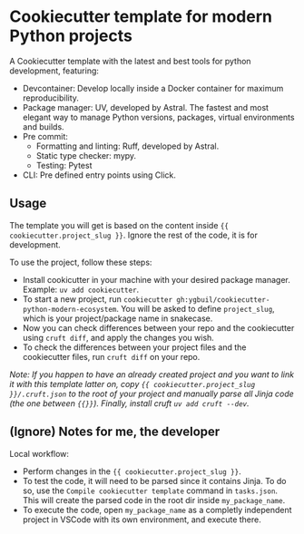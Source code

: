 # Cookiecutter template for modern Python projects

A Cookiecutter template with the latest and best tools for python development, featuring:

* Devcontainer: Develop locally inside a Docker container for maximum reproducibility.
* Package manager: UV, developed by Astral. The fastest and most elegant way to manage Python versions, packages, virtual environments and builds.
* Pre commit:
    * Formatting and linting: Ruff, developed by Astral.
    * Static type checker: mypy.
    * Testing: Pytest
* CLI: Pre defined entry points using Click.

## Usage

The template you will get is based on the content inside `{{ cookiecutter.project_slug }}`. Ignore the rest of the code, it is for development.

To use the project, follow these steps:

* Install cookicutter in your machine with your desired package manager. Example: `uv add cookiecutter`.
* To start a new project, run `cookiecutter gh:ygbuil/cookiecutter-python-modern-ecosystem`. You will be asked to define `project_slug`, which is your project/package name in snakecase.
* Now you can check differences between your repo and the cookiecutter using `cruft diff`, and apply the changes you wish.
* To check the differences between your project files and the cookiecutter files, run `cruft diff` on your repo.

*Note: If you happen to have an already created project and you want to link it with this template latter on, copy `{{ cookiecutter.project_slug }}/.cruft.json` to the root of your project and manually parse all Jinja code (the one between `{{}}`). Finally, install cruft `uv add cruft --dev`.*


## (Ignore) Notes for me, the developer

Local workflow:
* Perform changes in the `{{ cookiecutter.project_slug }}`.
* To test the code, it will need to be parsed since it contains Jinja. To do so, use the `Compile cookiecutter template` command in `tasks.json`. This will create the parsed code in the root dir inside `my_package_name`.
* To execute the code, open `my_package_name` as a completly independent project in VSCode with its own environment, and execute there. 
